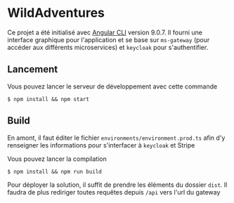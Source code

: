 # WildAdventures

Ce projet a été initialisé avec [Angular CLI](https://github.com/angular/angular-cli) version 9.0.7. Il fourni une interface graphique pour l'application et se base sur `ms-gateway` (pour accéder aux différents microservices) et `keycloak` pour s'authentifier.

## Lancement

Vous pouvez lancer le serveur de développement avec cette commande
```
$ npm install && npm start
```

## Build

En amont, il faut éditer le fichier `environments/environment.prod.ts` afin d'y renseigner les informations pour s'interfacer à `keycloak` et Stripe

Vous pouvez lancer la compilation
```
$ npm install && npm run build
```

Pour déployer la solution, il suffit de prendre les éléments du dossier `dist`. Il faudra de plus rediriger toutes requêtes depuis `/api` vers l'url du gateway
